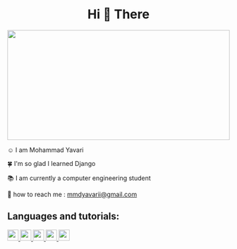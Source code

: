 <center>
    <h1>Hi 👋 There</h1>
</center>
<img width="100%" height="250" src="https://i.pinimg.com/originals/b8/02/72/b8027272774cf4a075e1112e4aec20b3.gif" alt="">

<p>☺️ I am Mohammad Yavari</p>
<p>🍀 I'm so glad I learned Django</p>
<p>📚 I am currently a computer engineering student</p>
<p>🤙 how to reach me : <a href="mailto:mmdyavarri@gmail.com">mmdyavarii@gmail.com</a></p>

<h2>Languages and tutorials:</h2>
<div>
    <a href="https://botostart.ir/courses/html-css">
        <img width="25" src="https://img.freepik.com/free-icon/html-5_318-566077.jpg" alt="">
    </a>
    <a href="https://botostart.ir/courses/html-css">
        <img width="25" src="https://upload.wikimedia.org/wikipedia/commons/thumb/6/62/CSS3_logo.svg/800px-CSS3_logo.svg.png" alt="">
    </a>
    <a href="https://botostart.ir/courses/javascript">
        <img width="25" src="https://upload.wikimedia.org/wikipedia/commons/thumb/6/6a/JavaScript-logo.png/640px-JavaScript-logo.png" alt="">
    </a>
    <a href="https://datayad.com/product/python/">
        <img width="25" src="https://upload.wikimedia.org/wikipedia/commons/thumb/c/c3/Python-logo-notext.svg/1869px-Python-logo-notext.svg.png" alt="">
    </a>
    <a href="https://botostart.ir/courses/git"></a>
    <img width="25" src="https://git-scm.com/images/logos/downloads/Git-Icon-1788C.png" alt="">
</div>
